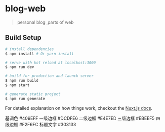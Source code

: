 # blog-web

> personal blog ,parts of web

## Build Setup

``` bash
# install dependencies
$ npm install # Or yarn install

# serve with hot reload at localhost:3000
$ npm run dev

# build for production and launch server
$ npm run build
$ npm start

# generate static project
$ npm run generate
```

For detailed explanation on how things work, checkout the [Nuxt.js docs](https://github.com/nuxt/nuxt.js).


基调色  #409EFF
一级边框 #DCDFE6
二级边框 #E4E7ED
三级边框 #EBEEF5
四级边框 #F2F6FC
标题文字 #303133
